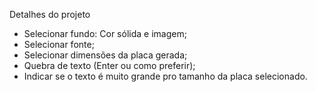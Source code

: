 Detalhes do projeto

- Selecionar fundo: Cor sólida e imagem;
- Selecionar fonte;
- Selecionar dimensões da placa gerada;
- Quebra de texto (Enter ou como preferir);
- Indicar se o texto é muito grande pro tamanho da placa selecionado.